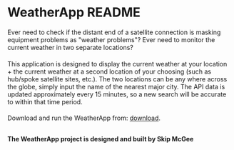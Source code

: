 # WeatherApp README
Ever need to check if the distant end of a satellite connection is masking equipment problems as "weather problems"? Ever need to monitor the current weather in two separate locations?
####
This application is designed to display the current weather at your location + the current weather at a second location of your choosing (such as hub/spoke satellite sites, etc.). The two locations can be any where across the globe, simply input the name of the nearest major city. The API data is updated approximately every 15 minutes, so a new search will be accurate to within that time period.
####
Download and run the WeatherApp from: [download](https://github.com/skipmcgee/WeatherApp/tree/main/download).
##
#### The WeatherApp project is designed and built by Skip McGee
